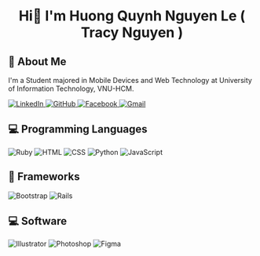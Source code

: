 <div align="center">
    <h1>
        Hi👋 I'm Huong Quynh Nguyen Le ( Tracy Nguyen )
    </h1>
</div>
<div>
    <h2>🚀 About Me</h2>
    <p>I'm a Student majored in Mobile Devices and Web Technology at University of Information Technology, VNU-HCM.</p>
</div>
<div>
    <!-- Replace href with your links -->
    <a href="https://www.linkedin.com/in/tracy-nguyen-le/">
        <img src="https://img.shields.io/badge/LinkedIn-0077B5?style=for-the-badge&logo=linkedin&logoColor=white" alt="LinkedIn"/>
    </a>
    <a href="https://github.com/tracycute" target="_blank">
      <img src="https://img.shields.io/badge/View%20on%20GitHub-%230077B5.svg?&style=for-the-badge&logo=github&logoColor=white" alt="GitHub"/>
    </a>
    <a href="https://www.facebook.com/profile.php?id=100072665617977">
      <img src="https://img.shields.io/badge/Facebook-1877F2?style=for-the-badge&logo=facebook&logoColor=white" alt="Facebook"/>
    </a>
    <a href="tracynguyenle1003@gmail.com">
      <img src="https://img.shields.io/badge/Gmail-D14836?style=for-the-badge&logo=gmail&logoColor=white" alt="Gmail"/>
    </a>
</div>
<h2 class="section-heading">💻 Programming Languages</h2>
<div >
  <img src="https://img.shields.io/badge/Ruby-%23CC342D.svg?&logo=ruby&logoColor=white" alt="Ruby"/>
  <img src="https://img.shields.io/badge/HTML5-E34F26?style=for-the-badge&logo=html5&logoColor=white" alt="HTML"/>
  <img src="https://img.shields.io/badge/CSS3-1572B6?style=for-the-badge&logo=css3&logoColor=white" alt="CSS"/>
  <img src="https://img.shields.io/badge/Python-3776AB?style=for-the-badge&logo=python&logoColor=white" alt="Python"/>
  <img src="https://img.shields.io/badge/JavaScript-F7DF1E?style=for-the-badge&logo=javascript&logoColor=black" alt="JavaScript"/>

</div>
<h2 class="section-heading">🔧 Frameworks</h2>
<div >
  <img src="https://img.shields.io/badge/Bootstrap-7952B3?logo=bootstrap&logoColor=fff" alt="Bootstrap"/>
  <img src="https://img.shields.io/badge/Rails-%23CC0000.svg?logo=ruby-on-rails&logoColor=white" alt="Rails"/>
</div>

<h2 class="section-heading">💻 Software</h2>
<div >
  <img src="https://img.shields.io/badge/Adobe%20Illustrator-FF9A00?logo=adobe%20illustrator&logoColor=white" alt="Illustrator"/>
  <img src="https://img.shields.io/badge/Adobe%20Photoshop-31A8FF?logo=Adobe%20Photoshop&logoColor=black" alt="Photoshop"/>
  <img src="https://img.shields.io/badge/Figma-F24E1E?logo=figma&logoColor=white" alt="Figma"/>
  
</div>
